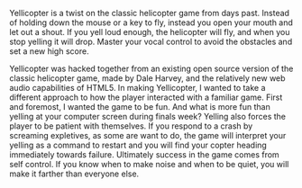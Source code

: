 Yellicopter is a twist on the classic helicopter game from days past. Instead of holding down the mouse or a key to fly, instead you open your mouth and let out a shout. If you yell loud enough, the helicopter will fly, and when you stop yelling it will drop. Master your vocal control to avoid the obstacles and set a new high score.

Yellicopter was hacked together from an existing open source version of the classic helicopter game, made by Dale Harvey, and the relatively new web audio capabilities of HTML5. In making Yellicopter, I wanted to take a different approach to how the player interacted with a familiar game. First and foremost, I wanted the game to be fun. And what is more fun than yelling at your computer screen during finals week? Yelling also forces the player to be patient with themselves. If you respond to a crash by screaming expletives, as some are want to do, the game will interpret your yelling as a command to restart and you will find your copter heading immediately towards failure. Ultimately success in the game comes from self control. If you know when to make noise and when to be quiet, you will make it farther than everyone else. 
